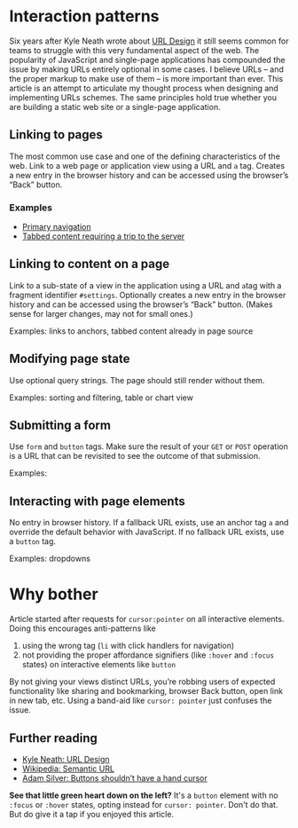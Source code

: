 # Interaction patterns

Six years after Kyle Neath wrote about [URL Design](http://warpspire.com/posts/url-design) it still seems common for teams to struggle with this very fundamental aspect of the web. The popularity of JavaScript and single-page applications has compounded the issue by making URLs entirely optional in some cases. I believe URLs – and the proper markup to make use of them – is more important than ever. This article is an attempt to articulate my thought process when designing and implementing URLs schemes. The same principles hold true whether you are building a static web site or a single-page application.

## Linking to pages
The most common use case and one of the defining characteristics of the web. Link to a web page or application view using a URL and `a` tag. Creates a new entry in the browser history and can be accessed using the browser’s “Back” button.

### Examples

* [Primary navigation](./examples/navigation)
* [Tabbed content requiring a trip to the server](./examples/tabs-1)

## Linking to content on a page
Link to a sub-state of a view in the application using a URL and `a`tag  with a fragment identifier `#settings`. Optionally creates a new entry in the browser history and can be accessed using the browser’s “Back” button. (Makes sense for larger changes, may not for small ones.)

Examples: links to anchors, tabbed content already in page source

## Modifying page state
Use optional query strings. The page should still render without them.

Examples: sorting and filtering, table or chart view

## Submitting a form
Use `form` and `button` tags. Make sure the result of your `GET` or `POST` operation is a URL that can be revisited to see the outcome of that submission.

Examples:

## Interacting with page elements
No entry in browser history. If a fallback URL exists, use an anchor tag `a` and override the default behavior with JavaScript. If no fallback URL exists, use a `button` tag.

Examples: dropdowns

# Why bother

Article started after requests for `cursor:pointer` on all interactive elements. Doing this encourages anti-patterns like 
1. using the wrong tag (`li` with click handlers for navigation)
2. not providing the proper affordance signifiers (like `:hover` and `:focus` states) on interactive elements like `button`

By not giving your views distinct URLs, you’re robbing users of expected functionality like sharing and bookmarking, browser Back button, open link in new tab, etc. Using a band-aid like `cursor: pointer` just confuses the issue.

## Further reading
* [Kyle Neath: URL Design](http://warpspire.com/posts/url-design)
* [Wikipedia: Semantic URL](https://en.wikipedia.org/wiki/Semantic_URL)
* [Adam Silver: Buttons shouldn’t have a hand cursor
](https://medium.com/simple-human/buttons-shouldnt-have-a-hand-cursor-b11e99ca374b)

**See that little green heart down on the left?** It's a `button` element with no `:focus` or `:hover` states, opting instead for `cursor: pointer`. Don't do that. But do give it a tap if you enjoyed this article.
